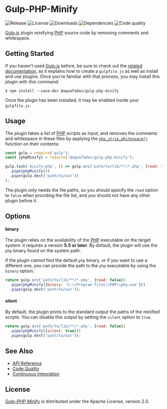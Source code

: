 # Gulp-PHP-Minify
![Release](https://img.shields.io/npm/v/@aquafadas/gulp-php-minify.svg) ![License](https://img.shields.io/npm/l/@aquafadas/gulp-php-minify.svg) ![Downloads](https://img.shields.io/npm/dt/@aquafadas/gulp-php-minify.svg) ![Dependencies](https://img.shields.io/david/aquafadas-com/gulp-php-minify.svg) ![Code quality](https://img.shields.io/codacy/grade/7a9f7db5e0174d139641bcc3905cbfed.svg)

[Gulp.js](http://gulpjs.com) plugin minifying [PHP](https://secure.php.net) source code by removing comments and whitespace.

## Getting Started
If you haven't used [Gulp.js](http://gulpjs.com) before, be sure to check out the [related documentation](https://github.com/gulpjs/gulp/blob/master/docs/README.md), as it explains how to create a `gulpfile.js` as well as install and use plugins.
Once you're familiar with that process, you may install this plugin with this command:

```shell
$ npm install --save-dev @aquafadas/gulp-php-minify
```

Once the plugin has been installed, it may be enabled inside your `gulpfile.js`.

## Usage
The plugin takes a list of [PHP](https://secure.php.net) scripts as input, and removes the comments and whitespace in these files by applying the [`php_strip_whitespace()`](https://secure.php.net/manual/en/function.php-strip-whitespace.php) function on their contents:

```javascript
const gulp = require('gulp');
const {phpMinify} = require('@aquafadas/gulp-php-minify');

gulp.task('minify:php', () => gulp.src('path/to/lib/**/*.php', {read: false})
  .pipe(phpMinify())
  .pipe(gulp.dest('path/to/out'))
);
```

The plugin only needs the file paths, so you should specify the `read` option to `false` when providing the file list, and you should not have any other plugin before it.

## Options

#### binary
The plugin relies on the availability of the [PHP](https://secure.php.net) executable on the target system: it requires a version **5.5 or later**. By default, the plugin will use the `php` binary found on the system path.

If the plugin cannot find the default `php` binary, or if you want to use a different one, you can provide the path to the `php` executable by using the `binary` option:

```javascript
return gulp.src('path/to/lib/**/*.php', {read: false})
  .pipe(phpMinify({binary: 'C:\\Program Files\\PHP\\php.exe'}))
  .pipe(gulp.dest('path/to/out'));
```

#### silent
By default, the plugin prints to the standard output the paths of the minified scripts. You can disable this output by setting the `silent` option to `true`.

```javascript
return gulp.src('path/to/lib/**/*.php', {read: false})
  .pipe(phpMinify({silent: true}))
  .pipe(gulp.dest('path/to/out'));
```

## See Also
- [API Reference](https://aquafadas-com.github.io/gulp-php-minify)
- [Code Quality](https://www.codacy.com/app/aquafadas/gulp-php-minify)
- [Continuous Integration](https://travis-ci.org/aquafadas-com/gulp-php-minify)

## License
[Gulp-PHP-Minify](https://github.com/aquafadas-com/gulp-php-minify) is distributed under the Apache License, version 2.0.
